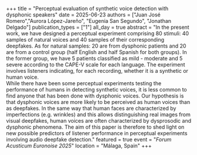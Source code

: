 +++
title = "Perceptual evaluation of synthetic voice detection with dysphonic speakers"
date = 2025-06-23
authors = ["Juan José Romero","Aurora López-Jareño", "Eugenia San Segundo", "Jonathan Delgado"]
publication_types = ["1"]
all_day = true
abstract = "In the present work, we have designed a perceptual experiment comprising 80 stimuli: 40 samples of natural voices and 40 samples of their corresponding deepfakes. As for natural samples: 20 are from dysphonic patients and 20 are from a control group (half English and  half Spanish for both groups). In the former group, we have 5 patients classified as mild - moderate and 5 severe according to the CAPE-V scale for each language.  The experiment involves listeners indicating, for each recording, whether it is a synthetic or human voice. <br> While there have been some perceptual experiments testing the performance of humans in detecting synthetic voices, it is less common to find anyone that has been done with dysphonic voices. Our hypothesis is that dysphonic voices are more likely to be perceived as human voices than as deepfakes. In the same way that human faces are characterized by imperfections (e.g. wrinkles) and this allows distinguishing real images from visual deepfakes, human voices are often characterized by dysprosodic and dysphonic phenomena. The aim of this paper is therefore to shed light on new possible predictors of listener performance in perceptual experiments involving audio deepfake detection."
featured = true
event = "*Forum Acusticum Euronoise 2025*"
location = "Málaga, Spain"
+++